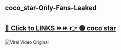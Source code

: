 
 ## coco_star-Only-Fans-Leaked

# <h2><a href="https://clipsfans.com/coco_star&ref=git">🔗 Click to LINKS ⏩⏩ 👉 🟢 coco star </a></h2>

<a href="https://clipsfans.com/coco_star&ref=git" rel="nofollow" data-target="animated-image.originalLink"><img src="https://i.ibb.co.com/xMMVF88/686577567.gif" alt="Viral Video Original" style="max-width: 100%; display: inline-block;" data-target="animated-image.originalImage"></a>
